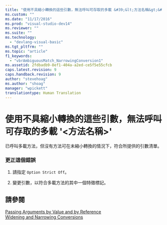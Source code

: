 ```yaml
---
title: "使用不具縮小轉換的這些引數，無法呼叫可存取的多載 &#39;&lt;方法名稱&gt;&#39; | Microsoft Docs"
ms.custom: ""
ms.date: "11/17/2016"
ms.prod: "visual-studio-dev14"
ms.reviewer: ""
ms.suite: ""
ms.technology: 
  - "devlang-visual-basic"
ms.tgt_pltfrm: ""
ms.topic: "article"
f1_keywords: 
  - "vbrAmbiguousMatch_NarrowingConversion1"
ms.assetid: 2fdbadb9-8ef1-404a-a2ed-ce5f5e55cfcb
caps.latest.revision: 9
caps.handback.revision: 9
author: "stevehoag"
ms.author: "shoag"
manager: "wpickett"
translationtype: Human Translation
---
```

# 使用不具縮小轉換的這些引數，無法呼叫可存取的多載 &#39;&lt;方法名稱&gt;&#39;
已呼叫多載方法，但沒有方法可在未縮小轉換的情況下，符合所提供的引數清單。  
  
### 更正這個錯誤  
  
1.  請指定 `Option Strict Off`。  
  
2.  變更引數，以符合多載方法的其中一個特徵標記。  
  
## 請參閱  
 [Passing Arguments by Value and by Reference](../../visual-basic/programming-guide/language-features/procedures/passing-arguments-by-value-and-by-reference.md)   
 [Widening and Narrowing Conversions](../../visual-basic/programming-guide/language-features/data-types/widening-and-narrowing-conversions.md)